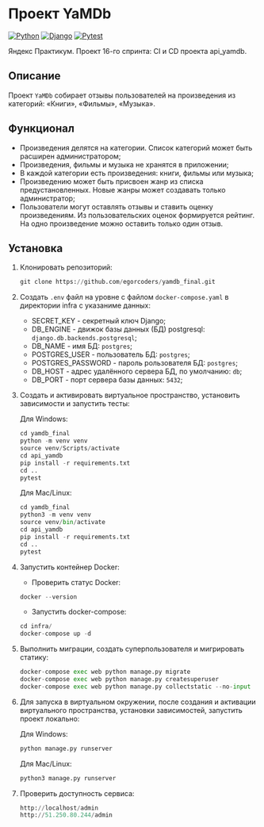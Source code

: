 # Проект YaMDb

[![Python](https://img.shields.io/badge/-Python-464641?style=flat-square&logo=Python)](https://www.python.org/)
[![Django](https://img.shields.io/badge/-Django-464646?style=flat-square&logo=Django)](https://www.djangoproject.com/)
[![Pytest](https://img.shields.io/badge/-Pytest-464646?style=flat-square&logo=pytest)](https://docs.pytest.org/en/6.2.x/)

Яндекс Практикум. Проект 16-го спринта: CI и CD проекта api_yamdb.

## Описание

Проект `YaMDb` собирает отзывы пользователей на произведения из категорий: «Книги», «Фильмы», «Музыка».

## Функционал

- Произведения делятся на категории. Список категорий может быть расширен администратором;
- Произведения, фильмы и музыка не хранятся в приложении;
- В каждой категории есть произведения: книги, фильмы или музыка;
- Произведению может быть присвоен жанр из списка предустановленных. Новые жанры может создавать только администратор;
- Пользователи могут оставлять отзывы и ставить оценку произведениям. Из пользовательских оценок формируется рейтинг. На одно произведение можно оставить только один отзыв.

## Установка

1. Клонировать репозиторий:

    ```python
    git clone https://github.com/egorcoders/yamdb_final.git
    ```

2. Создать `.env` файл на уровне с файлом `docker-compose.yaml` в директории infra с указаниме данных:

    - SECRET_KEY - секретный ключ Django;
    - DB_ENGINE - движок базы данных (БД) postgresql: `django.db.backends.postgresql`;
    - DB_NAME - имя БД: `postgres`;
    - POSTGRES_USER - пользователь БД: `postgres`;
    - POSTGRES_PASSWORD - пароль рользователя БД: `postgres`;
    - DB_HOST - адрес удалённого сервера БД, по умолчанию: `db`;
    - DB_PORT - порт сервера базы данных: `5432`;

3. Создать и активировать виртуальное пространство, установить зависимости и запустить тесты:

    Для Windows:

    ```python
    cd yamdb_final
    python -m venv venv
    source venv/Scripts/activate
    cd api_yamdb
    pip install -r requirements.txt
    cd ..
    pytest
    ```

    Для Mac/Linux:

    ```python
    cd yamdb_final
    python3 -m venv venv
    source venv/bin/activate
    cd api_yamdb
    pip install -r requirements.txt
    cd ..
    pytest
    ```

4. Запустить контейнер Docker:

    - Проверить статус Docker:

    ```python
    docker --version
    ```

    - Запустить docker-compose:

    ```python
    cd infra/
    docker-compose up -d
    ```

5. Выполнить миграции, создать суперпользователя и мигрировать статику:

    ```python
    docker-compose exec web python manage.py migrate
    docker-compose exec web python manage.py createsuperuser
    docker-compose exec web python manage.py collectstatic --no-input
    ```

6. Для запуска в виртуальном окружении, после создания и активации виртуального пространства, установки зависимостей, запустить проект локально:

    Для Windows:

    ```python
    python manage.py runserver
    ```

    Для Mac/Linux:

    ```python
    python3 manage.py runserver
    ```

7. Проверить доступность сервиса:

    ```python
    http://localhost/admin
    http://51.250.80.244/admin
    ```
